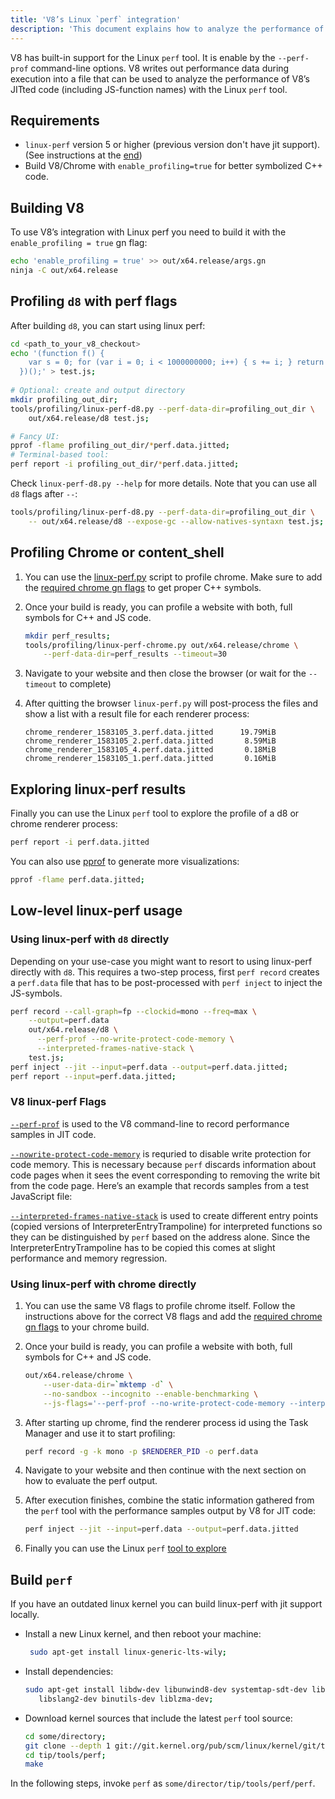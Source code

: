 ```yaml
---
title: 'V8’s Linux `perf` integration'
description: 'This document explains how to analyze the performance of V8’s JITted code with the Linux `perf` tool.'
---
```

V8 has built-in support for the Linux `perf` tool. It is enable by the `--perf-prof` command-line options.
V8 writes out performance data during execution into a file that can be used to analyze the performance of V8’s JITted code (including JS-function names) with the Linux `perf` tool.

## Requirements

- `linux-perf` version 5 or higher (previous version don't have jit support). (See instructions at the [end](#build-perf))
- Build V8/Chrome with `enable_profiling=true` for better symbolized C++ code.

## Building V8

To use V8’s integration with Linux perf you need to build it with the `enable_profiling = true` gn flag:

```bash
echo 'enable_profiling = true' >> out/x64.release/args.gn
ninja -C out/x64.release
```

## Profiling `d8` with perf flags

After building `d8`, you can start using linux perf:

```bash
cd <path_to_your_v8_checkout>
echo '(function f() {
    var s = 0; for (var i = 0; i < 1000000000; i++) { s += i; } return s;
  })();' > test.js;
  
# Optional: create and output directory
mkdir profiling_out_dir;
tools/profiling/linux-perf-d8.py --perf-data-dir=profiling_out_dir \
    out/x64.release/d8 test.js;

# Fancy UI:
pprof -flame profiling_out_dir/*perf.data.jitted;
# Terminal-based tool:
perf report -i profiling_out_dir/*perf.data.jitted;
```

Check `linux-perf-d8.py --help` for more details. Note that you can use all `d8` flags after `--`:

```bash
tools/profiling/linux-perf-d8.py --perf-data-dir=profiling_out_dir \
    -- out/x64.release/d8 --expose-gc --allow-natives-syntaxn test.js;
```


## Profiling Chrome or content_shell

1. You can use the [linux-perf.py](https://source.chromium.org/search?q=linux-perf.py) script to profile chrome. Make sure to add the [required chrome gn flags](https://chromium.googlesource.com/chromium/src/+/master/docs/profiling.md#General-checkout-setup) to get proper C++ symbols.

1. Once your build is ready, you can profile a website with both, full symbols for C++ and JS code.

    ```bash
    mkdir perf_results;
    tools/profiling/linux-perf-chrome.py out/x64.release/chrome \
        --perf-data-dir=perf_results --timeout=30
    ```

1. Navigate to your website and then close the browser (or wait for the `--timeout` to complete)
1. After quitting the browser `linux-perf.py` will post-process the files and show a list with a result file for each renderer process:
  
   ```
   chrome_renderer_1583105_3.perf.data.jitted      19.79MiB
   chrome_renderer_1583105_2.perf.data.jitted       8.59MiB
   chrome_renderer_1583105_4.perf.data.jitted       0.18MiB
   chrome_renderer_1583105_1.perf.data.jitted       0.16MiB
   ```

## Exploring linux-perf results

Finally you can use the Linux `perf` tool to explore the profile of a d8 or chrome renderer process:

```bash
perf report -i perf.data.jitted
```

You can also use [pprof](https://github.com/google/pprof) to generate more visualizations:

```bash
pprof -flame perf.data.jitted;
```

## Low-level linux-perf usage

### Using linux-perf with `d8` directly
Depending on your use-case you might want to resort to using linux-perf directly with `d8`.
This requires a two-step process, first `perf record` creates a `perf.data` file that has to be post-processed with `perf inject` to inject the JS-symbols.

``` bash
perf record --call-graph=fp --clockid=mono --freq=max \
    --output=perf.data
    out/x64.release/d8 \
      --perf-prof --no-write-protect-code-memory \
      --interpreted-frames-native-stack \
    test.js;
perf inject --jit --input=perf.data --output=perf.data.jitted;
perf report --input=perf.data.jitted;
```

### V8 linux-perf Flags

[`--perf-prof`](https://source.chromium.org/search?q=FLAG_perf_prof) is used to the V8 command-line to record performance samples in JIT code.

[`--nowrite-protect-code-memory`](https://source.chromium.org/search?q=FLAG_nowrite_protect_code_memory) is requried to disable write protection for code memory. This is necessary because `perf` discards information about code pages when it sees the event corresponding to removing the write bit from the code page. Here’s an example that records samples from a test JavaScript file:

[`--interpreted-frames-native-stack`](https://source.chromium.org/search?q=FLAG_interpreted_frames_native_stack) is used to create different entry points (copied versions of InterpreterEntryTrampoline) for interpreted functions so they can be distinguished by `perf` based on the address alone. Since the InterpreterEntryTrampoline has to be copied this comes at slight performance and memory regression.


### Using linux-perf with chrome directly

1. You can use the same V8 flags to profile chrome itself. Follow the instructions above for the correct V8 flags and add the [required chrome gn flags](https://chromium.googlesource.com/chromium/src/+/master/docs/profiling.md#General-checkout-setup) to your chrome build.

1. Once your build is ready, you can profile a website with both, full symbols for C++ and JS code.

    ```bash
    out/x64.release/chrome \
        --user-data-dir=`mktemp -d` \
        --no-sandbox --incognito --enable-benchmarking \
        --js-flags='--perf-prof --no-write-protect-code-memory --interpreted-frames-native-stack'
    ```

1. After starting up chrome, find the renderer process id using the Task Manager and use it to start profiling:

    ```bash
    perf record -g -k mono -p $RENDERER_PID -o perf.data
    ```

1. Navigate to your website and then continue with the next section on how to evaluate the perf output.

1. After execution finishes, combine the static information gathered from the `perf` tool with the performance samples output by V8 for JIT code:

   ```bash
   perf inject --jit --input=perf.data --output=perf.data.jitted
   ```

1. Finally you can use the Linux `perf` [tool to explore](#Explore-linux-perf-results)

## Build `perf`

If you have an outdated linux kernel you can build linux-perf with jit support locally.

- Install a new Linux kernel, and then reboot your machine:

  ```bash
   sudo apt-get install linux-generic-lts-wily;
  ```

- Install dependencies:

  ```bash
  sudo apt-get install libdw-dev libunwind8-dev systemtap-sdt-dev libaudit-dev \
     libslang2-dev binutils-dev liblzma-dev;
  ```

- Download kernel sources that include the latest `perf` tool source:

  ```bash
  cd some/directory;
  git clone --depth 1 git://git.kernel.org/pub/scm/linux/kernel/git/tip/tip.git;
  cd tip/tools/perf;
  make
  ```

In the following steps, invoke `perf` as `some/director/tip/tools/perf/perf`.
